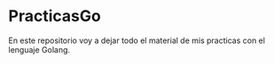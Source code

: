 # PracticasGo
En este repositorio voy a dejar todo el material de mis practicas con el lenguaje Golang.
